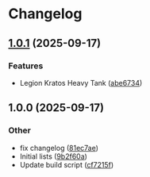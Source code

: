 # Changelog
## [1.0.1](https://github.com/jeppeburchardt/ea30k/compare/v1.0.0...v1.0.1) (2025-09-17)


### Features

* Legion Kratos Heavy Tank ([abe6734](https://github.com/jeppeburchardt/ea30k/commits/abe6734d645e6de9254b4e51788909cc321661e1))

## 1.0.0 (2025-09-17)


### Other

* fix changelog ([81ec7ae](https://github.com/jeppeburchardt/ea30k/commits/81ec7ae0f7ecd0221927e345bf5061583d686015))
* Initial lists ([9b2f60a](https://github.com/jeppeburchardt/ea30k/commits/9b2f60aaebd33888a0ccc5a0c4cad19fba93128d))
* Update build script ([cf7215f](https://github.com/jeppeburchardt/ea30k/commits/cf7215fdf0600438e57017d5aa72f72f2ca9ec28))
